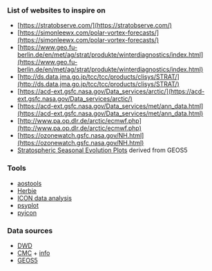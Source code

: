 ### List of websites to inspire on

  - [https://stratobserve.com/](https://stratobserve.com/)
  - [https://simonleewx.com/polar-vortex-forecasts/](https://simonleewx.com/polar-vortex-forecasts/)
  - [https://www.geo.fu-berlin.de/en/met/ag/strat/produkte/winterdiagnostics/index.html](https://www.geo.fu-berlin.de/en/met/ag/strat/produkte/winterdiagnostics/index.html)
  - [http://ds.data.jma.go.jp/tcc/tcc/products/clisys/STRAT/](http://ds.data.jma.go.jp/tcc/tcc/products/clisys/STRAT/)
  - [https://acd-ext.gsfc.nasa.gov/Data_services/arctic/](https://acd-ext.gsfc.nasa.gov/Data_services/arctic/)
  - [https://acd-ext.gsfc.nasa.gov/Data_services/met/ann_data.html](https://acd-ext.gsfc.nasa.gov/Data_services/met/ann_data.html)
  - [http://www.pa.op.dlr.de/arctic/ecmwf.php](http://www.pa.op.dlr.de/arctic/ecmwf.php)
  - [https://ozonewatch.gsfc.nasa.gov/NH.html](https://ozonewatch.gsfc.nasa.gov/NH.html)
  - [Stratospheric Seasonal Evolution Plots](https://acd-ext.gsfc.nasa.gov/Data_services/Current/seasonal_strat/seasonal_strat.html) derived from GEOS5

  

### Tools

  - [aostools](https://github.com/mjucker/aostools)
  - [Herbie](https://github.com/blaylockbk/Herbie)
  - [ICON data analysis](https://wiki.mpimet.mpg.de/doku.php?id=analysis:postprocessing_icon:start)
  - [psyplot](https://psyplot.github.io/)
  - [pyicon](https://gitlab.dkrz.de/m300602/pyicon)

  
  
### Data sources

  - [DWD](https://opendata.dwd.de/)
  - [CMC](https://dd.weather.gc.ca/) + [info](https://weather.gc.ca/grib/grib2_ens_geps_e.html)
  - [GEOS5](https://opendap.nccs.nasa.gov/dods/GEOS-5/fp/0.25_deg/fcast)

